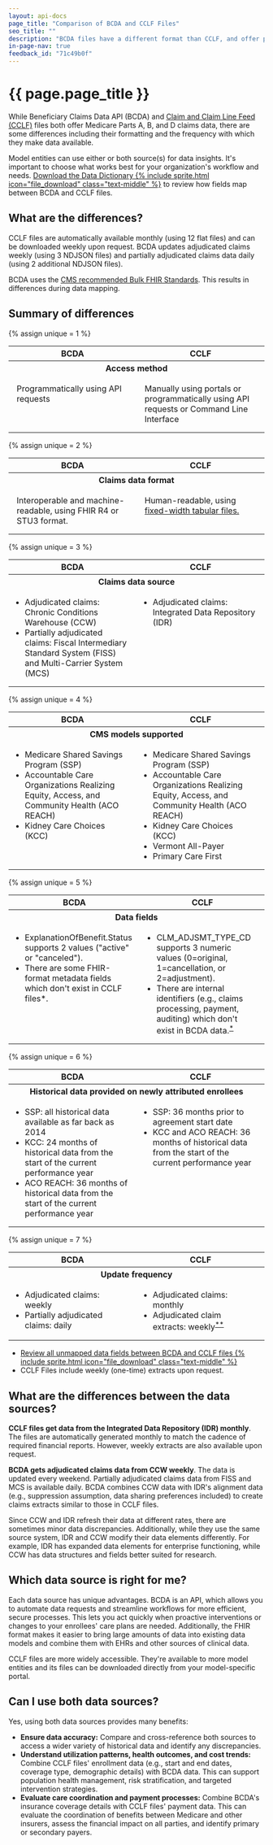 ```yaml
---
layout: api-docs
page_title: "Comparison of BCDA and CCLF Files"
seo_title: ""
description: "BCDA files have a different format than CCLF, and offer partially adjudicated claims data which updates more frequently."
in-page-nav: true
feedback_id: "71c49b0f"
---
```


# {{ page.page_title }}

While Beneficiary Claims Data API (BCDA) and <a href="https://www.cms.gov/files/document/cclf-information-packet.pdf" target="blank" rel="noopener noreferrer">Claim and Claim Line Feed (CCLF)</a> files both offer Medicare Parts A, B, and D claims data, there are some differences including their formatting and the frequency with which they make data available.

Model entities can use either or both source(s) for data insights. It's important to choose what works best for your organization's workflow and needs. <a href="{{ '/assets/downloads/BCDA_Data_Dictionary.xlsx' | relative_url }}" data-tealium="download">Download the Data Dictionary {% include sprite.html icon="file_download" class="text-middle" %}</a> to review how fields map between BCDA and CCLF files.

## What are the differences?

CCLF files are automatically available monthly (using 12 flat files) and can be downloaded weekly upon request. BCDA updates adjudicated claims weekly (using 3 NDJSON files) and partially adjudicated claims data daily (using 2 additional NDJSON files).

BCDA uses the <a href="https://www.cms.gov/priorities/key-initiatives/burden-reduction/interoperability/implementation-guides-and-standards/standards-and-igs-index-and-resources" target="_blank" rel="noopener noreferrer">CMS recommended Bulk FHIR Standards</a>. This results in differences during data mapping.

## Summary of differences

{% assign unique = 1 %}
<table class="usa-table usa-table--stacked usa-table--borderless margin-bottom-0">
    <thead>
        <tr>
            <th scope="col" id="col-bcda-{{unique}}">BCDA</th>
            <th scope="col" id="col-cclf-{{unique}}">CCLF</th>
        </tr>
    </thead>
    <tbody>
        <tr>
            <th scope="colgroup" colspan="2" id="colgroup-{{unique}}">Access method</th>
        </tr>
        <tr>
            <td headers="col-bcda-{{unique}} colgroup-{{unique}}" style="vertical-align: baseline; padding: 1rem; width:50%; border-bottom:0;">Programmatically using API requests</td>
            <td headers="col-cclf-{{unique}} colgroup-{{unique}}" style="vertical-align: baseline; padding: 1rem; width:50%; border-bottom:0;">Manually using portals or programmatically using API requests or Command Line Interface</td>
        </tr>
    </tbody>
</table>

{% assign unique = 2 %}
<table class="usa-table usa-table--stacked usa-table--borderless margin-y-0">
    <thead class="usa-sr-only">
        <tr>
            <th scope="col" id="col-bcda-{{unique}}">BCDA</th>
            <th scope="col" id="col-cclf-{{unique}}">CCLF</th>
        </tr>
    </thead>
    <tbody>
        <tr>
            <th scope="colgroup" colspan="2" id="colgroup-{{unique}}">Claims data format</th>
        </tr>
        <tr>
            <td headers="col-bcda-{{unique}} colgroup-{{unique}}" style="vertical-align: baseline; padding: 1rem; width:50%; border-bottom:0;">Interoperable and machine-readable, using FHIR R4 or STU3 format.</td>
            <td headers="col-cclf-{{unique}} colgroup-{{unique}}" style="vertical-align: baseline; padding: 1rem; width:50%; border-bottom:0;">Human-readable, using <a href="https://www.cms.gov/files/document/cclf-information-packet.pdf" target="_blank" rel="noopener noreferrer">fixed-width tabular files.</a></td>
        </tr>
    </tbody>
</table>

{% assign unique = 3 %}
<table class="usa-table usa-table--stacked usa-table--borderless margin-y-0">
    <thead class="usa-sr-only">
        <tr>
            <th scope="col" id="col-bcda-{{unique}}">BCDA</th>
            <th scope="col" id="col-cclf-{{unique}}">CCLF</th>
        </tr>
    </thead>
    <tbody>
        <tr>
            <th scope="colgroup" colspan="2" id="colgroup-{{unique}}">Claims data source</th>
        </tr>
        <tr>
            <td headers="col-bcda-{{unique}} colgroup-{{unique}}" style="vertical-align: baseline; padding: 1rem; width:50%; border-bottom:0;">
                <ul style="margin: 0; padding-left: 1rem;">
                    <li>Adjudicated claims: Chronic Conditions Warehouse (CCW)</li>
                    <li>Partially adjudicated claims: Fiscal Intermediary Standard System (FISS) and Multi-Carrier System (MCS)</li>
                </ul>
            </td>
            <td headers="col-cclf-{{unique}} colgroup-{{unique}}" style="vertical-align: baseline; padding: 1rem; width:50%; border-bottom:0;">
                <ul style="margin: 0; padding-left: 1rem;">
                    <li>Adjudicated claims: Integrated Data Repository (IDR)</li>
                </ul>
            </td>
        </tr>
    </tbody>
</table>

{% assign unique = 4 %}
<table class="usa-table usa-table--stacked usa-table--borderless margin-y-0">
    <thead class="usa-sr-only">
        <tr>
            <th scope="col" id="col-bcda-{{unique}}">BCDA</th>
            <th scope="col" id="col-cclf-{{unique}}">CCLF</th>
        </tr>
    </thead>
    <tbody>
        <tr>
            <th scope="colgroup" colspan="2" id="colgroup-{{unique}}">CMS models supported</th>
        </tr>
        <tr>
            <td headers="col-bcda-{{unique}} colgroup-{{unique}}" style="vertical-align: baseline; padding: 1rem; width:50%; border-bottom:0;">
                <ul style="margin: 0; padding-left: 1rem;">
                    <li>Medicare Shared Savings Program (SSP)</li>
                    <li>Accountable Care Organizations Realizing Equity, Access, and Community Health (ACO REACH)</li>
                    <li>Kidney Care Choices (KCC)</li>
                </ul>
            </td>
            <td headers="col-cclf-{{unique}} colgroup-{{unique}}" style="vertical-align: baseline; padding: 1rem; width:50%; border-bottom:0;">
                <ul style="margin: 0; padding-left: 1rem;">
                    <li>Medicare Shared Savings Program (SSP)</li>
                    <li>Accountable Care Organizations Realizing Equity, Access, and Community Health (ACO REACH)</li>
                    <li>Kidney Care Choices (KCC)</li>
                    <li>Vermont All-Payer</li>
                    <li>Primary Care First</li>
                </ul>
            </td>
        </tr>
    </tbody>
</table>

{% assign unique = 5 %}
<table class="usa-table usa-table--stacked usa-table--borderless margin-y-0">
    <thead class="usa-sr-only">
        <tr>
            <th scope="col" id="col-bcda-{{unique}}">BCDA</th>
            <th scope="col" id="col-cclf-{{unique}}">CCLF</th>
        </tr>
    </thead>
    <tbody>
        <tr>
            <th scope="colgroup" colspan="2" id="colgroup-{{unique}}">Data fields</th>
        </tr>
        <tr>
            <td headers="col-bcda-{{unique}} colgroup-{{unique}}" style="vertical-align: baseline; padding: 1rem; width:50%; border-bottom:0;">
                <ul style="margin: 0; padding-left: 1rem;">
                    <li>ExplanationOfBenefit.Status supports 2 values ("active" or "canceled").</li>
                    <li>There are some FHIR-format metadata fields which don't exist in CCLF files*.</li>
                </ul>
            </td>
            <td headers="col-cclf-{{unique}} colgroup-{{unique}}" style="vertical-align: baseline; padding: 1rem; width:50%; border-bottom:0;">
                <ul style="margin: 0; padding-left: 1rem;">
                    <li>CLM_ADJSMT_TYPE_CD supports 3 numeric values (0=original, 1=cancellation, or 2=adjustment). </li>
                    <li>There are internal identifiers (e.g., claims processing, payment, auditing) which don't exist in BCDA data.<sup><a href="#fn1">*</a></sup></li>
                </ul>
            </td>
        </tr>
    </tbody>
</table>

{% assign unique = 6 %}
<table class="usa-table usa-table--stacked usa-table--borderless margin-y-0">
    <thead class="usa-sr-only">
        <tr>
            <th scope="col" id="col-bcda-{{unique}}">BCDA</th>
            <th scope="col" id="col-cclf-{{unique}}">CCLF</th>
        </tr>
    </thead>
    <tbody>
        <tr>
            <th scope="colgroup" colspan="2" id="colgroup-{{unique}}">Historical data provided on newly attributed enrollees</th>
        </tr>
        <tr>
            <td headers="col-bcda-{{unique}} colgroup-{{unique}}" style="vertical-align: baseline; padding: 1rem; width:50%; border-bottom:0;">
                <ul style="margin: 0; padding-left: 1rem;">
                    <li>SSP: all historical data available as far back as 2014</li>
                    <li>KCC: 24 months of historical data from the start of the current performance year</li>
                    <li>ACO REACH: 36 months of historical data from the start of the current performance year</li>
                </ul>
            </td>
            <td headers="col-cclf-{{unique}} colgroup-{{unique}}" style="vertical-align: baseline; padding: 1rem; width:50%; border-bottom:0;">
                <ul style="margin: 0; padding-left: 1rem;">
                    <li>SSP: 36 months prior to agreement start date</li>
                    <li>KCC and ACO REACH: 36 months of historical data from the start of the current performance year</li>
                </ul>
            </td>
        </tr>
    </tbody>
</table>

{% assign unique = 7 %}
<table class="usa-table usa-table--stacked usa-table--borderless margin-y-0">
    <thead class="usa-sr-only">
        <tr>
            <th scope="col" id="col-bcda-{{unique}}">BCDA</th>
            <th scope="col" id="col-cclf-{{unique}}">CCLF</th>
        </tr>
    </thead>
    <tbody>
        <tr>
            <th scope="colgroup" colspan="2" id="colgroup-{{unique}}">Update frequency</th>
        </tr>
        <tr>
            <td headers="col-bcda-{{unique}} colgroup-{{unique}}" style="vertical-align: baseline; padding: 1rem; width:50%; border-bottom:0;">
                <ul style="margin: 0; padding-left: 1rem;">
                    <li>Adjudicated claims: weekly</li>
                    <li>Partially adjudicated claims: daily</li>
                </ul>
            </td>
            <td headers="col-cclf-{{unique}} colgroup-{{unique}}" style="vertical-align: baseline; padding: 1rem; width:50%; border-bottom:0;">
                <ul style="margin: 0; padding-left: 1rem;">
                    <li>Adjudicated claims: monthly</li>
                    <li>Adjudicated claim extracts: weekly<sup><a href="#fn2">**</a></sup></li>
                </ul>
            </td>
        </tr>
    </tbody>
</table>

<ul>
  <li id="fn1" style="scroll-margin-top: 6.25rem;"><a href="{{ '/assets/downloads/unmapped-fields-between-cclf-and-bcda.xlsx' | relative_url }}" data-tealium="download">Review all unmapped data fields between BCDA and CCLF files {% include sprite.html icon="file_download" class="text-middle" %}</a></li>
  <li id="fn2" style="scroll-margin-top: 6.25rem;">CCLF Files include weekly (one-time) extracts upon request.</li>
</ul>


## What are the differences between the data sources?

**CCLF files get data from the Integrated Data Repository (IDR) monthly**. The files are automatically generated monthly to match the cadence of required financial reports. However, weekly extracts are also available upon request.

**BCDA gets adjudicated claims data from CCW weekly**. The data is updated every weekend. Partially adjudicated claims data from FISS and MCS is available daily. BCDA combines CCW data with IDR's alignment data (e.g., suppression assumption, data sharing preferences included) to create claims extracts similar to those in CCLF files.

Since CCW and IDR refresh their data at different rates, there are sometimes minor data discrepancies. Additionally, while they use the same source system, IDR and CCW modify their data elements differently. For example, IDR has expanded data elements for enterprise functioning, while CCW has data structures and fields better suited for research. 

## Which data source is right for me?
Each data source has unique advantages. BCDA is an API, which allows you to automate data requests and streamline workflows for more efficient, secure processes. This lets you act quickly when proactive interventions or changes to your enrollees' care plans are needed. Additionally, the FHIR format makes it easier to bring large amounts of data into existing data models and combine them with EHRs and other sources of clinical data. 

CCLF files are more widely accessible. They're available to more model entities and its files can be downloaded directly from your model-specific portal.

## Can I use both data sources?

Yes, using both data sources provides many benefits:

- **Ensure data accuracy:** Compare and cross-reference both sources to access a wider variety of historical data and identify any discrepancies. 
- **Understand utilization patterns, health outcomes, and cost trends:** Combine CCLF files' enrollment data (e.g., start and end dates, coverage type, demographic details) with BCDA data. This can support population health management, risk stratification, and targeted intervention strategies.
- **Evaluate care coordination and payment processes:** Combine BCDA's insurance coverage details with CCLF files' payment data. This can evaluate the coordination of benefits between Medicare and other insurers, assess the financial impact on all parties, and identify primary or secondary payers.

